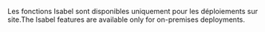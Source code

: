 <span data-ttu-id="9a526-101">Les fonctions Isabel sont disponibles uniquement pour les déploiements sur site.</span><span class="sxs-lookup"><span data-stu-id="9a526-101">The Isabel features are available only for on-premises deployments.</span></span>